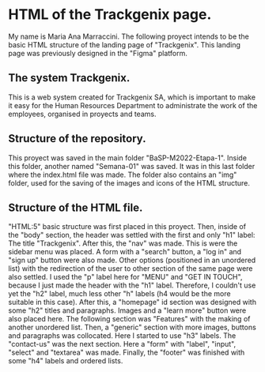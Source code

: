 # HTML of the Trackgenix page.

My name is Maria Ana Marraccini. The following proyect intends to be the basic HTML structure of the landing page of
"Trackgenix". This landing page was previously designed in the "Figma" platform.

## The system Trackgenix.

This is a web system created for Trackgenix SA, which is important to make it easy for the Human Resources
Department to administrate the work of the employees, organised in proyects and teams.

## Structure of the repository.

This proyect was saved in the main folder "BaSP-M2022-Etapa-1". Inside this folder, another named "Semana-01" was
saved. It was in this last folder where the index.html file was made. The folder also contains an "img" folder,
used for the saving of the images and icons of the HTML structure.

## Structure of the HTML file.

"HTML:5" basic structure was first placed in this proyect. Then, inside of the "body" section,
the header was settled with the first and only "h1" label: The title "Trackgenix". After this,
the "nav" was made. This is were the sidebar menu was placed. A form with a "search" button, a "log in" and "sign up"
button were also made. Other options (positioned in an unordered list) with the redirection of the user
to other section of the same page were also settled. I used the "p" label here for "MENU" and "GET IN TOUCH",
because I just made the header with the "h1" label. Therefore, I couldn't use yet the "h2" label, much less other "h"
labels (h4 would be the more suitable in this case).
After this, a "homepage" id section was designed with some "h2" titles and paragraphs. Images and a "learn more"
button were also placed here.
The following section was "Features" with the making of another unordered list. Then, a "generic"
section with more images, buttons and paragraphs was collocated. Here I started to use "h3" labels.
The "contact-us" was the next section. Here a "form" with "label", "input", "select" and "textarea" was
made. Finally, the "footer" was finished with some "h4" labels and ordered lists.
